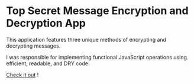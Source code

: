 # Top Secret Message Encryption and Decryption App

This application features three unique methods of encrypting and decrypting messages. 

I was responsible for implementing functional JavaScript operations using efficient, readable, and DRY code. 

[Check it out](https://decoder-ring-nine.vercel.app/) !